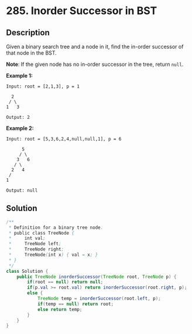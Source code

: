 # 285. Inorder Successor in BST

## Description

Given a binary search tree and a node in it, find the in-order successor of that node in the BST.

**Note**: If the given node has no in-order successor in the tree, return `null`.

**Example 1:**

```
Input: root = [2,1,3], p = 1

  2
 / \
1   3

Output: 2
```

**Example 2:**

```
Input: root = [5,3,6,2,4,null,null,1], p = 6

      5
     / \
    3   6
   / \
  2   4
 /   
1

Output: null
```

## Solution

```java
/**
 * Definition for a binary tree node.
 * public class TreeNode {
 *     int val;
 *     TreeNode left;
 *     TreeNode right;
 *     TreeNode(int x) { val = x; }
 * }
 */
class Solution {
    public TreeNode inorderSuccessor(TreeNode root, TreeNode p) {
        if(root == null) return null;
        if(p.val >= root.val) return inorderSuccessor(root.right, p);
        else {
            TreeNode temp = inorderSuccessor(root.left, p);
            if(temp == null) return root;
            else return temp;
        }
    }
}
```

